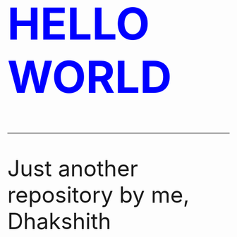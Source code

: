 <h1 style= "font-size:100px;color:blue">
HELLO WORLD
</h1>
<hr>
<p style= "font-size:50px">Just another repository by me, Dhakshith</p>
